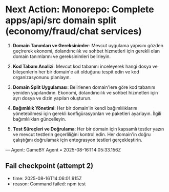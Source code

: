 # Next Action: Monorepo: Complete apps/api/src domain split (economy/fraud/chat services)

1. **Domain Tanımları ve Gereksinimler**: Mevcut uygulama yapısını gözden geçirerek ekonomi, dolandırıcılık ve sohbet hizmetleri için gerekli olan domain tanımlarını ve gereksinimleri belirleyin.

2. **Kod Tabanı Analizi**: Mevcut kod tabanını inceleyerek hangi dosya ve bileşenlerin her bir domain'e ait olduğunu tespit edin ve kod organizasyonunu planlayın.

3. **Domain Split Uygulaması**: Belirlenen domain'lere göre kod tabanını yeniden yapılandırın. Ekonomi, dolandırıcılık ve sohbet hizmetleri için ayrı dosya ve dizin yapıları oluşturun.

4. **Bağımlılık Yönetimi**: Her bir domain'in kendi bağımlılıklarını yönetebilmesi için gerekli konfigürasyonları ve paketleri ayarlayın. İlgili bağımlılıkları güncelleyin.

5. **Test Süreçleri ve Doğrulama**: Her bir domain için kapsamlı testler yazın ve mevcut testlerin geçerliliğini kontrol edin. Her domain'in doğru çalıştığını doğrulamak için entegrasyon testleri gerçekleştirin.

— Agent: GameBY Agent • 2025-08-16T14:05:33.156Z


## Fail checkpoint (attempt 2)
- time: 2025-08-16T14:06:01.915Z
- reason: Command failed: npm test
